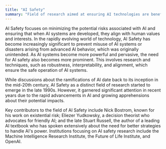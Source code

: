 ```yaml
---
title: "AI Safety"
summary: "Field of research aimed at ensuring AI technologies are beneficial and do not pose harm to humanity."
---
```


AI Safety focuses on minimizing the potential risks associated with AI and ensuring that when AI systems are developed, they align with human values and interests. In the rapidly evolving world of technology, AI Safety has become increasingly significant to prevent misuse of AI systems or disasters arising from advanced AI behavior, which was originally unintended. As AI systems become more powerful and pervasive, the need for AI safety also becomes more prominent. This involves research and techniques, such as robustness, interpretability, and alignment, which ensure the safe operation of AI systems.

While discussions about the ramifications of AI date back to its inception in the mid-20th century, AI Safety as a distinct field of research started to emerge in the late 1990s. However, it garnered significant attention in recent years due to the rapid advancements in AI and growing apprehensions about their potential impacts.

Key contributors to the field of AI Safety include Nick Bostrom, known for his work on existential risk; Eliezer Yudkowsky, a decision theorist who advocates for friendly AI; and the late Stuart Russell, the author of a leading AI textbook who has spoken extensively about the need for better strategies to handle AI's power. Institutions focusing on AI safety research include the Machine Intelligence Research Institute, the Future of Life Institute, and OpenAI.
